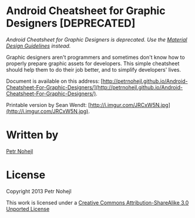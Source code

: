 Android Cheatsheet for Graphic Designers [DEPRECATED]
=====================================================

*Android Cheatsheet for Graphic Designers is deprecated. Use the [Material Design Guidelines](https://material.io/guidelines/) instead.*

Graphic designers aren't programmers and sometimes don't know how to properly 
prepare graphic assets for developers. This simple cheatsheet should help them 
to do their job better, and to simplify developers' lives.

Document is available on this address: [http://petrnohejl.github.io/Android-Cheatsheet-For-Graphic-Designers/](http://petrnohejl.github.io/Android-Cheatsheet-For-Graphic-Designers/).

Printable version by Sean Wendt: [http://i.imgur.com/JRCxW5N.jpg](http://i.imgur.com/JRCxW5N.jpg).


Written by
==========

[Petr Nohejl](http://petrnohejl.cz)


License
=======

Copyright 2013 Petr Nohejl

This work is licensed under a [Creative Commons Attribution-ShareAlike 3.0 Unported License](http://creativecommons.org/licenses/by-sa/3.0/)
